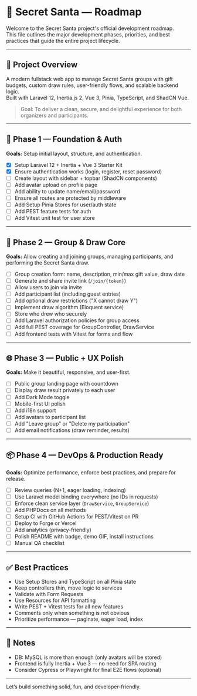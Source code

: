 # 📍 Secret Santa — Roadmap

Welcome to the Secret Santa project's official development roadmap.  
This file outlines the major development phases, priorities, and best practices that guide the entire project lifecycle.

---

## 🚀 Project Overview

A modern fullstack web app to manage Secret Santa groups with gift budgets, custom draw rules, user-friendly flows, and scalable backend logic.  
Built with Laravel 12, Inertia.js 2, Vue 3, Pinia, TypeScript, and ShadCN Vue.

> Goal: To deliver a clean, secure, and delightful experience for both organizers and participants.

---

## 🧱 Phase 1 — Foundation & Auth

**Goals:** Setup initial layout, structure, and authentication.

- [x] Setup Laravel 12 + Inertia + Vue 3 Starter Kit
- [x] Ensure authentication works (login, register, reset password)
- [ ] Create layout with sidebar + topbar (ShadCN components)
- [ ] Add avatar upload on profile page
- [ ] Add ability to update name/email/password
- [ ] Ensure all routes are protected by middleware
- [ ] Add Setup Pinia Stores for user/auth state
- [ ] Add PEST feature tests for auth
- [ ] Add Vitest unit test for user store

---

## 🎁 Phase 2 — Group & Draw Core

**Goals:** Allow creating and joining groups, managing participants, and performing the Secret Santa draw.

- [ ] Group creation form: name, description, min/max gift value, draw date
- [ ] Generate and share invite link (`/join/{token}`)
- [ ] Allow users to join via invite
- [ ] Add participant list (including guest entries)
- [ ] Add optional draw restrictions ("X cannot draw Y")
- [ ] Implement draw algorithm (Eloquent service)
- [ ] Store who drew who securely
- [ ] Add Laravel authorization policies for group access
- [ ] Add full PEST coverage for GroupController, DrawService
- [ ] Add frontend tests with Vitest for forms and flow

---

## 🌐 Phase 3 — Public + UX Polish

**Goals:** Make it beautiful, responsive, and user-first.

- [ ] Public group landing page with countdown
- [ ] Display draw result privately to each user
- [ ] Add Dark Mode toggle
- [ ] Mobile-first UI polish
- [ ] Add i18n support
- [ ] Add avatars to participant list
- [ ] Add "Leave group" or "Delete my participation"
- [ ] Add email notifications (draw reminder, results)

---

## 📦 Phase 4 — DevOps & Production Ready

**Goals:** Optimize performance, enforce best practices, and prepare for release.

- [ ] Review queries (N+1, eager loading, indexing)
- [ ] Use Laravel model binding everywhere (no IDs in requests)
- [ ] Enforce clean service layer (`DrawService`, `GroupService`)
- [ ] Add PHPDocs on all methods
- [ ] Setup CI with GitHub Actions for PEST/Vitest on PR
- [ ] Deploy to Forge or Vercel
- [ ] Add analytics (privacy-friendly)
- [ ] Polish README with badge, demo GIF, install instructions
- [ ] Manual QA checklist

---

## ✅ Best Practices

- Use Setup Stores and TypeScript on all Pinia state
- Keep controllers thin, move logic to services
- Validate with Form Requests
- Use Resources for API formatting
- Write PEST + Vitest tests for all new features
- Comments only when something is not obvious
- Prioritize performance — paginate, eager load, index

---

## 📘 Notes

- DB: MySQL is more than enough (only avatars will be stored)
- Frontend is fully Inertia + Vue 3 — no need for SPA routing
- Consider Cypress or Playwright for final E2E flows (optional)

---

Let’s build something solid, fun, and developer-friendly.
